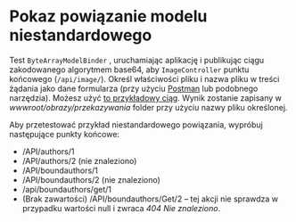 # <a name="custom-model-binding-demo"></a>Pokaz powiązanie modelu niestandardowego

Test `ByteArrayModelBinder` , uruchamiając aplikację i publikując ciągu zakodowanego algorytmem base64, aby `ImageController` punktu końcowego (`/api/image/`). Określ właściwości pliku i nazwa pliku w treści żądania jako dane formularza (przy użyciu [Postman](https://www.getpostman.com/) lub podobnego narzędzia). Możesz użyć [to przykładowy ciąg](Base64String.txt). Wynik zostanie zapisany w *wwwroot/obrazy/przekazywania* folder przy użyciu nazwy pliku określonej.

Aby przetestować przykład niestandardowego powiązania, wypróbuj następujące punkty końcowe:

* /API/authors/1
* /API/authors/2 (nie znaleziono)
* /API/boundauthors/1
* /API/boundauthors/2 (nie znaleziono)
* /api/boundauthors/get/1
* (Brak zawartości) /API/boundauthors/Get/2 &ndash; tej akcji nie sprawdza w przypadku wartości null i zwraca *404 Nie znaleziono*.
